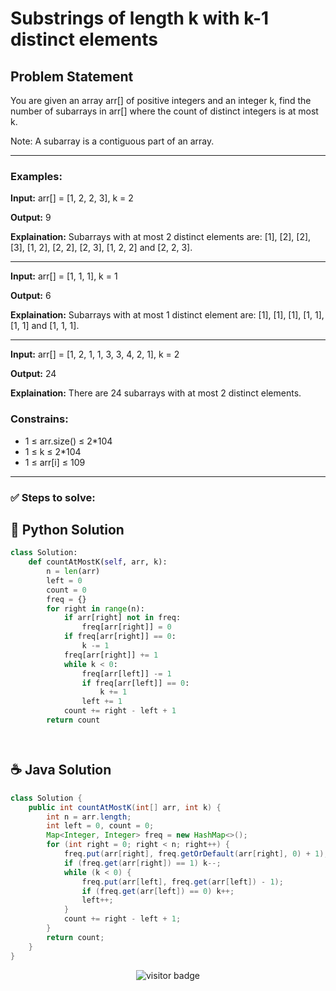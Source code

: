 # **Substrings of length k with k-1 distinct elements**


## Problem Statement
You are given an array arr[] of positive integers and an integer k, find the number of subarrays in arr[] where the count of distinct integers is at most k.

Note: A subarray is a contiguous part of an array.

---

### **Examples:**

**Input:** arr[] = [1, 2, 2, 3], k = 2

**Output:** 9

**Explaination:** Subarrays with at most 2 distinct elements are: [1], [2], [2], [3], [1, 2], [2, 2], [2, 3], [1, 2, 2] and [2, 2, 3].

---

**Input:** arr[] = [1, 1, 1], k = 1

**Output:** 6

**Explaination:** Subarrays with at most 1 distinct element are: [1], [1], [1], [1, 1], [1, 1] and [1, 1, 1].

---

**Input:** arr[] = [1, 2, 1, 1, 3, 3, 4, 2, 1], k = 2

**Output:** 24

**Explaination:** There are 24 subarrays with at most 2 distinct elements.


### **Constrains:**

- 1 ≤ arr.size() ≤ 2*104
- 1 ≤ k ≤ 2*104
- 1 ≤ arr[i] ≤ 109

---

### **✅ Steps to solve:**





## 🐍 Python Solution

```python
class Solution:
    def countAtMostK(self, arr, k):
        n = len(arr)
        left = 0
        count = 0
        freq = {}
        for right in range(n):
            if arr[right] not in freq:
                freq[arr[right]] = 0
            if freq[arr[right]] == 0:
                k -= 1
            freq[arr[right]] += 1
            while k < 0:
                freq[arr[left]] -= 1
                if freq[arr[left]] == 0:
                    k += 1
                left += 1
            count += right - left + 1
        return count




```
## ☕️ Java Solution

```java
class Solution {
    public int countAtMostK(int[] arr, int k) {
        int n = arr.length;
        int left = 0, count = 0;
        Map<Integer, Integer> freq = new HashMap<>();
        for (int right = 0; right < n; right++) {
            freq.put(arr[right], freq.getOrDefault(arr[right], 0) + 1);
            if (freq.get(arr[right]) == 1) k--;
            while (k < 0) {
                freq.put(arr[left], freq.get(arr[left]) - 1);
                if (freq.get(arr[left]) == 0) k++;
                left++;
            }
            count += right - left + 1;
        }
        return count;
    }
}


```
<p align="center">
  <img src="https://visitor-badge.laobi.icu/badge?page_id=second-largest-problem" alt="visitor badge"/>

</p>
